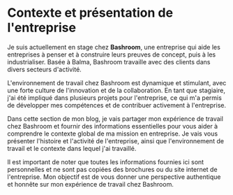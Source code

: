 # Contexte et présentation de l'entreprise

Je suis actuellement en stage chez **Bashroom**, une entreprise qui aide les entreprises à penser et à construire leurs preuves de concept, puis à les industrialiser. Basée à Balma, Bashroom travaille avec des clients dans divers secteurs d'activité.

L'environnement de travail chez Bashroom est dynamique et stimulant, avec une forte culture de l'innovation et de la collaboration. En tant que stagiaire, j'ai été impliqué dans plusieurs projets pour l'entreprise, ce qui m'a permis de développer mes compétences et de contribuer activement à l'entreprise.

Dans cette section de mon blog, je vais partager mon expérience de travail chez Bashroom et fournir des informations essentielles pour vous aider à comprendre le contexte global de ma mission en entreprise. Je vais vous présenter l'histoire et l'activité de l'entreprise, ainsi que l'environnement de travail et le contexte dans lequel j'ai travaillé.

Il est important de noter que toutes les informations fournies ici sont personnelles et ne sont pas copiées des brochures ou du site internet de l'entreprise. Mon objectif est de vous donner une perspective authentique et honnête sur mon expérience de travail chez Bashroom.